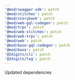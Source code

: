 ```yaml
---
'@mod/swagger-sdk': patch
'@mod/stitches': patch
'@mod/storybook': patch
'@mod/web-gql-codegen': patch
'@mod/trpc': patch
'@mod/web-stitches': patch
'@mod/web-trpc': patch
'@mod/web': patch
'@mod/base-gql-codegen': patch
'@mod/base': patch
'@2digits/cli': patch
'@2digits/log': patch
---
```


Updated dependencies
